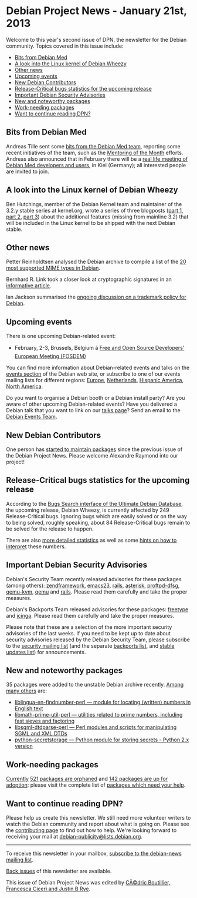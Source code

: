 
Debian Project News - January 21st, 2013
========================================


Welcome to this year's second issue of DPN, the newsletter for the Debian community. Topics covered in this issue include:


* [Bits from Debian Med](https://www.debian.org/News/weekly/2013/02/#medbits)
* [A look into the Linux kernel of Debian Wheezy](https://www.debian.org/News/weekly/2013/02/#whatsinlinux)
* [Other news](https://www.debian.org/News/weekly/2013/02/#other)
* [Upcoming events](https://www.debian.org/News/weekly/2013/02/#events)
* [New Debian Contributors](https://www.debian.org/News/weekly/2013/02/#newcontributors)
* [Release-Critical bugs statistics for the upcoming release](https://www.debian.org/News/weekly/2013/02/#rcstats)
* [Important Debian Security Advisories](https://www.debian.org/News/weekly/2013/02/#dsa)
* [New and noteworthy packages](https://www.debian.org/News/weekly/2013/02/#nnwp)
* [Work-needing packages](https://www.debian.org/News/weekly/2013/02/#wnpp)
* [Want to continue reading DPN?](https://www.debian.org/News/weekly/2013/02/#continuedpn)


Bits from Debian Med
--------------------



Andreas Tille sent some [bits
from the Debian Med team](https://lists.debian.org/debian-devel-announce/2013/01/msg00004.html), reporting some recent
initiatives of the team, such as the [Mentoring of the Month](https://wiki.debian.org/DebianMed/MoM)
efforts.
Andreas also announced that in February there will be a [real life meeting
of Debian Med developers and users](https://wiki.debian.org/DebianMed/Meeting/Kiel2013), in Kiel (Germany); all interested
people are invited to join.



A look into the Linux kernel of Debian Wheezy
---------------------------------------------



Ben Hutchings, member of the Debian Kernel team and maintainer of the
3.2.y stable series at kernel.org, wrote a series of three blogposts ([part
1](http://womble.decadent.org.uk/blog/whats-in-the-linux-kernel-for-debian-70-wheezy-part-1.html),
[part
2](http://womble.decadent.org.uk/blog/whats-in-the-linux-kernel-for-debian-70-wheezy-part-2.html),
[part
3](http://womble.decadent.org.uk/blog/whats-in-the-linux-kernel-for-debian-70-wheezy-part-3.html)) about the additional features (missing from mainline 3.2) that will
be included in the Linux kernel to be shipped with the next Debian stable.



Other news
----------



Petter Reinholdtsen analysed the Debian archive to compile a list of the
[20
most supported MIME types in Debian](http://people.skolelinux.org/pere/blog/What_is_the_most_supported_MIME_type_in_Debian_.html).




Bernhard R. Link took a closer look at cryptographic signatures in an
[informative article](http://blog.brlink.eu/index.html).




Ian Jackson summarised the [ongoing
discussion on a trademark policy for Debian](https://lists.debian.org/debian-project/2013/01/msg00037.html).



Upcoming events
---------------



There is one upcoming Debian-related event:



* February, 2-3, Brussels, Belgium â [Free and Open Source Developers' European Meeting (FOSDEM)](https://www.debian.org/events/2013/0202-fosdem)


You can find more information about Debian-related events and talks on the [events section](https://www.debian.org/events) of the Debian web site, or subscribe to one of our events mailing lists for different regions: [Europe](https://lists.debian.org/debian-events-eu), [Netherlands](https://lists.debian.org/debian-events-nl), [Hispanic America](https://lists.debian.org/debian-events-ha), [North America](https://lists.debian.org/debian-events-na).


Do you want to organise a Debian booth or a Debian install party? Are you aware of other upcoming Debian-related events? Have you delivered a Debian talk that you want to link on our [talks page](https://www.debian.org/events/talks)? Send an email to the [Debian Events Team](mailto:events@debian.org).


New Debian Contributors
-----------------------



One person has [started
to maintain packages](https://udd.debian.org/cgi-bin/new-maintainers.cgi) since the previous issue of the Debian Project News.
Please welcome Alexandre Raymond into our project!


Release-Critical bugs statistics for the upcoming release
---------------------------------------------------------


According to the [Bugs Search interface of the Ultimate Debian Database](https://udd.debian.org/bugs.cgi), the upcoming release, Debian Wheezy, is currently affected by 249 Release-Critical bugs. Ignoring bugs which are easily solved or on the way to being solved, roughly speaking, about 84 Release-Critical bugs remain to be solved for the release to happen.


There are also [more detailed statistics](http://richardhartmann.de/blog/posts/2013/01/18-Debian_Release_Critical_Bug_report_for_Week_03/) as well as some [hints on how to interpret](https://wiki.debian.org/ProjectNews/RC-Stats) these numbers.


Important Debian Security Advisories
------------------------------------


Debian's Security Team recently released advisories for these packages (among others): [zendframework](https://www.debian.org/security/2013/dsa-2602), [emacs23](https://www.debian.org/security/2013/dsa-2603), [rails](https://www.debian.org/security/2013/dsa-2604), [asterisk](https://www.debian.org/security/2013/dsa-2605), [proftpd-dfsg](https://www.debian.org/security/2013/dsa-2606), [qemu-kvm](https://www.debian.org/security/2013/dsa-2607), [qemu](https://www.debian.org/security/2013/dsa-2608) and [rails](https://www.debian.org/security/2013/dsa-2609). Please read them carefully and take the proper measures.


Debian's Backports Team released advisories for these packages: [freetype](https://lists.debian.org/debian-backports-announce/2013/01/msg00000.html) and [icinga](https://lists.debian.org/debian-backports-announce/2013/01/msg00001.html). Please read them carefully and take the proper measures.


Please note that these are a selection of the more important security advisories of the last weeks. If you need to be kept up to date about security advisories released by the Debian Security Team, please subscribe to the [security mailing list](https://lists.debian.org/debian-security-announce/) (and the separate [backports list](https://lists.debian.org/debian-backports-announce/), and [stable updates list](https://lists.debian.org/debian-stable-announce/)) for announcements.


New and noteworthy packages
---------------------------


35 packages were added to the unstable Debian archive recently. [Among many others](https://packages.debian.org/unstable/main/newpkg) are:


* [liblingua-en-findnumber-perl — module for locating (written) numbers in English text](https://packages.debian.org/unstable/main/liblingua-en-findnumber-perl)
* [libmath-prime-util-perl — utilities related to prime numbers, including fast sieves and factoring](https://packages.debian.org/unstable/main/libmath-prime-util-perl)
* [libsgml-dtdparse-perl — Perl modules and scripts for manipulating SGML and XML DTDs](https://packages.debian.org/unstable/main/libsgml-dtdparse-perl)
* [python-secretstorage — Python module for storing secrets - Python 2.x version](https://packages.debian.org/unstable/main/python-secretstorage)


Work-needing packages
---------------------


[Currently](https://lists.debian.org/debian-devel/2013/01/msg00427.html) [521 packages are orphaned](https://www.debian.org/devel/wnpp/orphaned) and [142 packages are up for adoption](https://www.debian.org/devel/wnpp/rfa): please visit the complete list of [packages which need your help](https://www.debian.org/devel/wnpp/help_requested).


Want to continue reading DPN?
-----------------------------


Please help us create this newsletter. We still need more volunteer writers to watch the Debian community and report about what is going on. Please see the [contributing page](https://wiki.debian.org/ProjectNews/HowToContribute) to find out how to help. We're looking forward to receiving your mail at [debian-publicity@lists.debian.org](mailto:debian-publicity@lists.debian.org).




---



 To receive this newsletter in your mailbox, [subscribe to the debian-news mailing list](https://lists.debian.org/debian-news/).



[Back issues](https://www.debian.org/News/weekly/) of this newsletter are available.



This issue of Debian Project News was edited by [CÃ©dric Boutillier, Francesca Ciceri and Justin B Rye](mailto:debian-publicity@lists.debian.org).




